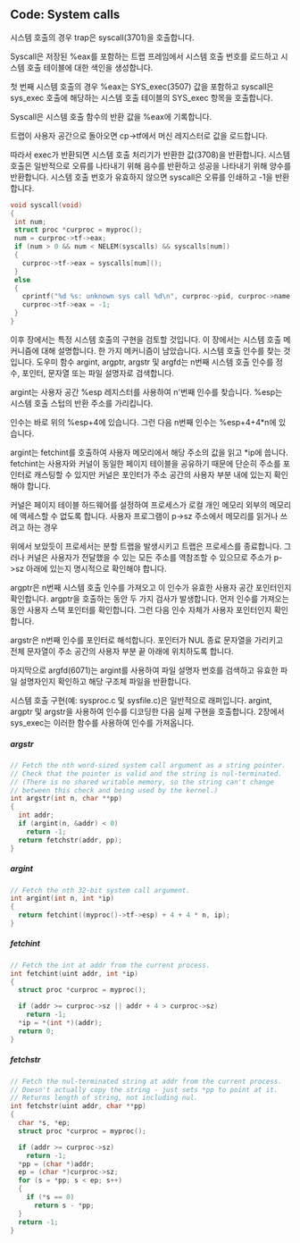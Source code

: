 ## Code: System calls 

시스템 호출의 경우 trap은 syscall(3701)을 호출합니다.

Syscall은 저장된 %eax를 포함하는 트랩 프레임에서 시스템 호출 번호를 로드하고 시스템 호출 테이블에 대한 색인을 생성합니다.

 

첫 번째 시스템 호출의 경우 %eax는 SYS_exec(3507) 값을 포함하고 syscall은 sys_exec 호출에 해당하는 시스템 호출 테이블의 SYS_exec 항목을 호출합니다.

Syscall은 시스템 호출 함수의 반환 값을 %eax에 기록합니다.

트랩이 사용자 공간으로 돌아오면 cp->tf에서 머신 레지스터로 값을 로드합니다.

따라서 exec가 반환되면 시스템 호출 처리기가 반환한 값(3708)을 반환합니다. 시스템 호출은 일반적으로 오류를 나타내기 위해 음수를 반환하고 성공을 나타내기 위해 양수를 반환합니다. 시스템 호출 번호가 유효하지 않으면 syscall은 오류를 인쇄하고 -1을 반환합니다.

 ``` C
void syscall(void)
{
  int num;
  struct proc *curproc = myproc();
  num = curproc->tf->eax;
  if (num > 0 && num < NELEM(syscalls) && syscalls[num])
  {
    curproc->tf->eax = syscalls[num]();
  }
  else
  {
    cprintf("%d %s: unknown sys call %d\n", curproc->pid, curproc->name, num);
    curproc->tf->eax = -1;
  }
}
 ```



이후 장에서는 특정 시스템 호출의 구현을 검토할 것입니다. 이 장에서는 시스템 호출 메커니즘에 대해 설명합니다. 한 가지 메커니즘이 남았습니다. 시스템 호출 인수를 찾는 것입니다. 도우미 함수 argint, argptr, argstr 및 argfd는 n번째 시스템 호출 인수를 정수, 포인터, 문자열 또는 파일 설명자로 검색합니다.

argint는 사용자 공간 %esp 레지스터를 사용하여 n'번째 인수를 찾습니다. %esp는 시스템 호출 스텁의 반환 주소를 가리킵니다.

인수는 바로 위의 %esp+4에 있습니다. 그런 다음 n번째 인수는 %esp+4+4*n에 있습니다.                               

argint는 fetchint를 호출하여 사용자 메모리에서 해당 주소의 값을 읽고 *ip에 씁니다. fetchint는 사용자와 커널이 동일한 페이지 테이블을 공유하기 때문에 단순히 주소를 포인터로 캐스팅할 수 있지만 커널은 포인터가 주소 공간의 사용자 부분 내에 있는지 확인해야 합니다.

 

커널은 페이지 테이블 하드웨어를 설정하여 프로세스가 로컬 개인 메모리 외부의 메모리에 액세스할 수 없도록 합니다. 사용자 프로그램이 p->sz 주소에서 메모리를 읽거나 쓰려고 하는 경우

위에서 보았듯이 프로세서는 분할 트랩을 발생시키고 트랩은 프로세스를 종료합니다. 그러나 커널은 사용자가 전달했을 수 있는 모든 주소를 역참조할 수 있으므로 주소가 p->sz 아래에 있는지 명시적으로 확인해야 합니다.

 

argptr은 n번째 시스템 호출 인수를 가져오고 이 인수가 유효한 사용자 공간 포인터인지 확인합니다. argptr을 호출하는 동안 두 가지 검사가 발생합니다. 먼저 인수를 가져오는 동안 사용자 스택 포인터를 확인합니다. 그런 다음 인수 자체가 사용자 포인터인지 확인합니다.

 

argstr은 n번째 인수를 포인터로 해석합니다. 포인터가 NUL 종료 문자열을 가리키고 전체 문자열이 주소 공간의 사용자 부분 끝 아래에 위치하도록 합니다.

마지막으로 argfd(6071)는 argint를 사용하여 파일 설명자 번호를 검색하고 유효한 파일 설명자인지 확인하고 해당 구조체 파일을 반환합니다.

시스템 호출 구현(예: sysproc.c 및 sysfile.c)은 일반적으로 래퍼입니다. argint, argptr 및 argstr을 사용하여 인수를 디코딩한 다음 실제 구현을 호출합니다. 2장에서 sys_exec는 이러한 함수를 사용하여 인수를 가져옵니다.



##### argstr

```C
// Fetch the nth word-sized system call argument as a string pointer.
// Check that the pointer is valid and the string is nul-terminated.
// (There is no shared writable memory, so the string can't change
// between this check and being used by the kernel.)
int argstr(int n, char **pp)
{
  int addr;
  if (argint(n, &addr) < 0)
    return -1;
  return fetchstr(addr, pp);
}
```

##### argint

```c
// Fetch the nth 32-bit system call argument.
int argint(int n, int *ip)
{
  return fetchint((myproc()->tf->esp) + 4 + 4 * n, ip);
}
```

##### fetchint

```c
// Fetch the int at addr from the current process.
int fetchint(uint addr, int *ip)
{
  struct proc *curproc = myproc();

  if (addr >= curproc->sz || addr + 4 > curproc->sz)
    return -1;
  *ip = *(int *)(addr);
  return 0;
}
```



##### fetchstr

```c
// Fetch the nul-terminated string at addr from the current process.
// Doesn't actually copy the string - just sets *pp to point at it.
// Returns length of string, not including nul.
int fetchstr(uint addr, char **pp)
{
  char *s, *ep;
  struct proc *curproc = myproc();

  if (addr >= curproc->sz)
    return -1;
  *pp = (char *)addr;
  ep = (char *)curproc->sz;
  for (s = *pp; s < ep; s++)
  {
    if (*s == 0)
      return s - *pp;
  }
  return -1;
}
```

